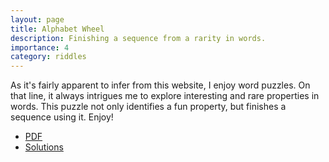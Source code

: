 ```yaml
---
layout: page
title: Alphabet Wheel
description: Finishing a sequence from a rarity in words.
importance: 4
category: riddles
---
```

As it's fairly apparent to infer from this website, I enjoy word puzzles. On that line, it always intrigues me to explore interesting and rare properties in words. This puzzle not only identifies a fun property, but finishes a sequence using it. Enjoy!

- [PDF](/assets/pdf/alphabetwheel.pdf)
- [Solutions](/assets/pdf/alphabetwheelsol.pdf)